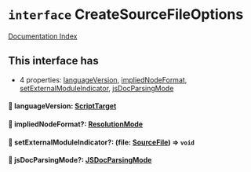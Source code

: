 # `interface` CreateSourceFileOptions

[Documentation Index](../README.md)

## This interface has

- 4 properties:
[languageVersion](#-languageversion-scripttarget),
[impliedNodeFormat](#-impliednodeformat-resolutionmode),
[setExternalModuleIndicator](#-setexternalmoduleindicator-file-sourcefile--void),
[jsDocParsingMode](#-jsdocparsingmode-jsdocparsingmode)


#### 📄 languageVersion: [ScriptTarget](../private.enum.ScriptTarget/README.md)



#### 📄 impliedNodeFormat?: [ResolutionMode](../private.type.ResolutionMode/README.md)



#### 📄 setExternalModuleIndicator?: (file: [SourceFile](../private.interface.SourceFile/README.md)) => `void`



#### 📄 jsDocParsingMode?: [JSDocParsingMode](../private.enum.JSDocParsingMode/README.md)



